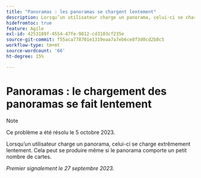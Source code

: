 ```yaml
---
title: "Panoramas : les panoramas se chargent lentement"
description: Lorsqu’un utilisateur charge un panorama, celui-ci se charge extrêmement lentement. Cela peut se produire même si le panorama comporte un petit nombre de cartes.
hidefromtoc: true
feature: Agile
exl-id: 4253189f-4554-47fe-9812-cd3103cf235e
source-git-commit: f55aca778701e1319eaa7a7eb6ce8f3d0cd2b8c5
workflow-type: tm+mt
source-wordcount: '66'
ht-degree: 15%

---
```


# Panoramas : le chargement des panoramas se fait lentement

>[!NOTE]
>
>Ce problème a été résolu le 5 octobre 2023.

Lorsqu’un utilisateur charge un panorama, celui-ci se charge extrêmement lentement. Cela peut se produire même si le panorama comporte un petit nombre de cartes.

_Premier signalement le 27 septembre 2023._
